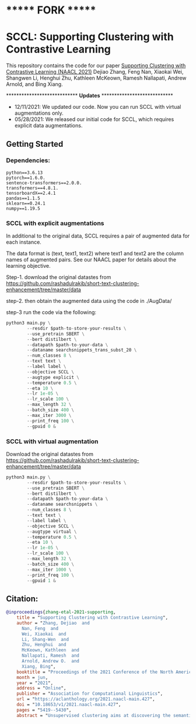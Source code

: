 
# ***** FORK *****
# SCCL: Supporting Clustering with Contrastive Learning 

This repository contains the code for our paper [Supporting Clustering with Contrastive Learning (NAACL 2021)](https://aclanthology.org/2021.naacl-main.427.pdf) Dejiao Zhang, Feng Nan, Xiaokai Wei, Shangwen Li, Henghui Zhu, Kathleen McKeown, Ramesh Nallapati, Andrew Arnold, and Bing Xiang.

**************************** **Updates** ****************************
* 12/11/2021: We updated our code. Now you can run SCCL with virtual augmentations only. 
* 05/28/2021: We released our initial code for SCCL, which requires explicit data augmentations.


## Getting Started

### Dependencies:
    python==3.6.13 
    pytorch==1.6.0. 
    sentence-transformers==2.0.0. 
    transformers==4.8.1. 
    tensorboardX==2.4.1
    pandas==1.1.5
    sklearn==0.24.1
    numpy==1.19.5
      

### SCCL with explicit augmentations 

In additional to the original data, SCCL requires a pair of augmented data for each instance. 

The data format is (text, text1, text2) where text1 and text2 are the column names of augmented pairs. 
 See our NAACL paper for details about the learning objective. 

Step-1. download the original datastes from https://github.com/rashadulrakib/short-text-clustering-enhancement/tree/master/data

step-2. then obtain the augmented data using the code in ./AugData/

step-3 run the code via the following:

```python
python3 main.py \
        --resdir $path-to-store-your-results \
        --use_pretrain SBERT \
        --bert distilbert \
        --datapath $path-to-your-data \
        --dataname searchsnippets_trans_subst_20 \
        --num_classes 8 \
        --text text \
        --label label \
        --objective SCCL \
        --augtype explicit \
        --temperature 0.5 \
        --eta 10 \
        --lr 1e-05 \
        --lr_scale 100 \
        --max_length 32 \
        --batch_size 400 \
        --max_iter 3000 \
        --print_freq 100 \
        --gpuid 0 &

```


### SCCL with virtual augmentation 

Download the original datastes from 
https://github.com/rashadulrakib/short-text-clustering-enhancement/tree/master/data

```python
python3 main.py \
        --resdir $path-to-store-your-results \
        --use_pretrain SBERT \
        --bert distilbert \
        --datapath $path-to-your-data \
        --dataname searchsnippets \
        --num_classes 8 \
        --text text \
        --label label \
        --objective SCCL \
        --augtype virtual \
        --temperature 0.5 \
        --eta 10 \
        --lr 1e-05 \
        --lr_scale 100 \
        --max_length 32 \
        --batch_size 400 \
        --max_iter 1000 \
        --print_freq 100 \
        --gpuid 1 &

```



## Citation:

```bibtex
@inproceedings{zhang-etal-2021-supporting,
    title = "Supporting Clustering with Contrastive Learning",
    author = "Zhang, Dejiao  and
      Nan, Feng  and
      Wei, Xiaokai  and
      Li, Shang-Wen  and
      Zhu, Henghui  and
      McKeown, Kathleen  and
      Nallapati, Ramesh  and
      Arnold, Andrew O.  and
      Xiang, Bing",
    booktitle = "Proceedings of the 2021 Conference of the North American Chapter of the Association for Computational Linguistics: Human Language Technologies",
    month = jun,
    year = "2021",
    address = "Online",
    publisher = "Association for Computational Linguistics",
    url = "https://aclanthology.org/2021.naacl-main.427",
    doi = "10.18653/v1/2021.naacl-main.427",
    pages = "5419--5430",
    abstract = "Unsupervised clustering aims at discovering the semantic categories of data according to some distance measured in the representation space. However, different categories often overlap with each other in the representation space at the beginning of the learning process, which poses a significant challenge for distance-based clustering in achieving good separation between different categories. To this end, we propose Supporting Clustering with Contrastive Learning (SCCL) {--} a novel framework to leverage contrastive learning to promote better separation. We assess the performance of SCCL on short text clustering and show that SCCL significantly advances the state-of-the-art results on most benchmark datasets with 3{\%}-11{\%} improvement on Accuracy and 4{\%}-15{\%} improvement on Normalized Mutual Information. Furthermore, our quantitative analysis demonstrates the effectiveness of SCCL in leveraging the strengths of both bottom-up instance discrimination and top-down clustering to achieve better intra-cluster and inter-cluster distances when evaluated with the ground truth cluster labels.",}

```
    
